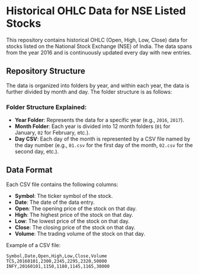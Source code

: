 # Historical OHLC Data for NSE Listed Stocks

This repository contains historical OHLC (Open, High, Low, Close) data for stocks listed on the National Stock Exchange (NSE) of India. The data spans from the year 2016 and is continuously updated every day with new entries.

## Repository Structure

The data is organized into folders by year, and within each year, the data is further divided by month and day. The folder structure is as follows:


### Folder Structure Explained:
- **Year Folder**: Represents the data for a specific year (e.g., `2016`, `2017`).
- **Month Folder**: Each year is divided into 12 month folders (`01` for January, `02` for February, etc.).
- **Day CSV**: Each day of the month is represented by a CSV file named by the day number (e.g., `01.csv` for the first day of the month, `02.csv` for the second day, etc.).

## Data Format

Each CSV file contains the following columns:
- **Symbol**: The ticker symbol of the stock.
- **Date**: The date of the data entry.
- **Open**: The opening price of the stock on that day.
- **High**: The highest price of the stock on that day.
- **Low**: The lowest price of the stock on that day.
- **Close**: The closing price of the stock on that day.
- **Volume**: The trading volume of the stock on that day.

Example of a CSV file:

```csv
Symbol,Date,Open,High,Low,Close,Volume
TCS,20160101,2300,2345,2295,2320,50000
INFY,20160101,1150,1180,1145,1165,30000
